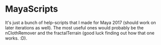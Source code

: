 # MayaScripts

It's just a bunch of help-scripts that I made for Maya 2017 (should work on later iterations as well).
The most useful ones would probably be the nClothRemover and the fractalTerrain (good luck finding out how that one works. :D).

